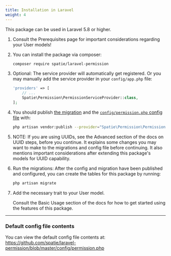 ```yaml
---
title: Installation in Laravel
weight: 4
---
```


This package can be used in Laravel 5.8 or higher.

1. Consult the Prerequisites page for important considerations regarding your User models!

2. You can install the package via composer:

    ``` bash
    composer require spatie/laravel-permission
    ```

3. Optional: The service provider will automatically get registered. Or you may manually add the service provider in your `config/app.php` file:

    ```php
    'providers' => [
        // ...
        Spatie\Permission\PermissionServiceProvider::class,
    ];
    ```

4. You should publish [the migration](https://github.com/spatie/laravel-permission/blob/master/database/migrations/create_permission_tables.php.stub) and the [`config/permission.php` config file](https://github.com/spatie/laravel-permission/blob/master/config/permission.php) with:

    ```bash
    php artisan vendor:publish --provider="Spatie\Permission\PermissionServiceProvider"
    ```

5. NOTE: If you are using UUIDs, see the Advanced section of the docs on UUID steps, before you continue. It explains some changes you may want to make to the migrations and config file before continuing. It also mentions important considerations after extending this package's models for UUID capability.

6. Run the migrations: After the config and migration have been published and configured, you can create the tables for this package by running:

    ```bash
    php artisan migrate
    ```

7. Add the necessary trait to your User model.

   Consult the Basic Usage section of the docs for how to get started using the features of this package.


---

### Default config file contents

You can view the default config file contents at: https://github.com/spatie/laravel-permission/blob/master/config/permission.php

